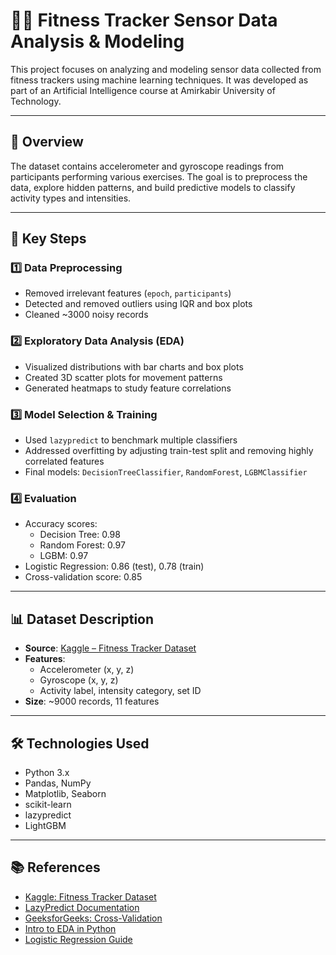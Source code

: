 # 🏋️‍♀️ Fitness Tracker Sensor Data Analysis & Modeling

This project focuses on analyzing and modeling sensor data collected from fitness trackers using machine learning techniques. It was developed as part of an Artificial Intelligence course at Amirkabir University of Technology.

---

## 📌 Overview

The dataset contains accelerometer and gyroscope readings from participants performing various exercises. The goal is to preprocess the data, explore hidden patterns, and build predictive models to classify activity types and intensities.

---

## 🧠 Key Steps

### 1️⃣ Data Preprocessing  
- Removed irrelevant features (`epoch`, `participants`)  
- Detected and removed outliers using IQR and box plots  
- Cleaned ~3000 noisy records

### 2️⃣ Exploratory Data Analysis (EDA)  
- Visualized distributions with bar charts and box plots  
- Created 3D scatter plots for movement patterns  
- Generated heatmaps to study feature correlations

### 3️⃣ Model Selection & Training  
- Used `lazypredict` to benchmark multiple classifiers  
- Addressed overfitting by adjusting train-test split and removing highly correlated features  
- Final models: `DecisionTreeClassifier`, `RandomForest`, `LGBMClassifier`

### 4️⃣ Evaluation  
- Accuracy scores:  
  - Decision Tree: 0.98  
  - Random Forest: 0.97  
  - LGBM: 0.97  
- Logistic Regression: 0.86 (test), 0.78 (train)  
- Cross-validation score: 0.85

---

## 📊 Dataset Description

- **Source**: [Kaggle – Fitness Tracker Dataset](https://www.kaggle.com/datasets/krishujeniya/fitness-tracker-accelerometer-and-gyroscope-data)  
- **Features**:  
  - Accelerometer (x, y, z)  
  - Gyroscope (x, y, z)  
  - Activity label, intensity category, set ID  
- **Size**: ~9000 records, 11 features

---

## 🛠 Technologies Used

- Python 3.x  
- Pandas, NumPy  
- Matplotlib, Seaborn  
- scikit-learn  
- lazypredict  
- LightGBM

---
## 📚 References

- [Kaggle: Fitness Tracker Dataset](https://www.kaggle.com/datasets/krishujeniya/fitness-tracker-accelerometer-and-gyroscope-data)  
- [LazyPredict Documentation](https://pypi.org/project/lazypredict/)  
- [GeeksforGeeks: Cross-Validation](https://www.geeksforgeeks.org/cross-validation-machine-learning)  
- [Intro to EDA in Python](https://www.kaggle.com/code/imoore/intro-to-exploratory-data-analysis-eda-in-python)  
- [Logistic Regression Guide](https://cafetadris.com/blog/رگرسیون-لجستیک)
